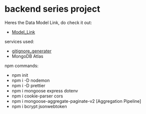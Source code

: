 # backend series project

Heres the Data Model Link, do check it out:
- [Model_Link](https://app.eraser.io/workspace/ovt3zEJbt1j4ZUbNRQUh?origin=share)

services used:
- [gitignore_generater](https://mrkandreev.name/snippets/gitignore-generator/#Node)
- MongoDB Atlas

npm commands:
- npm init
- npm i -D nodemon
- npm i -D prettier
- npm i mongoose express dotenv
- npm i cookie-parser cors
- npm i mongoose-aggregate-paginate-v2  [Aggregation Pipeline]
- npm i bcrypt jsonwebtoken